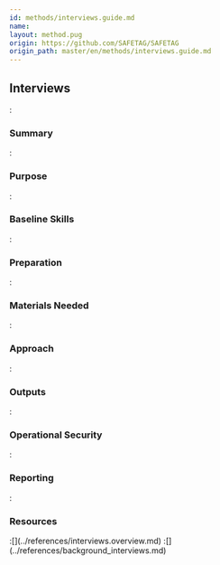 ```yaml
---
id: methods/interviews.guide.md
name: 
layout: method.pug
origin: https://github.com/SAFETAG/SAFETAG
origin_path: master/en/methods/interviews.guide.md
---
```

## Interviews

:[](guides/interviews/quote.md)
### Summary

:[](guides/interviews/summary.md)
### Purpose

:[](guides/interviews/purpose.md)
### Baseline Skills

:[](guides/interviews/baseline_skills.md)
### Preparation

:[](guides/interviews/preparation.md)
### Materials Needed

:[](guides/interviews/materials_needed.md)
### Approach

:[](guides/interviews/approach.md)
### Outputs

:[](guides/interviews/output.md)
### Operational Security

:[](guides/interviews/operational_security.md)
### Reporting

:[](guides/interviews/reporting.md)
### Resources
<div class="greybox">
:[](../references/interviews.overview.md)
:[](../references/background_interviews.md)
</div>




